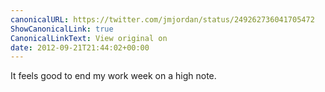 ```yaml
---
canonicalURL: https://twitter.com/jmjordan/status/249262736041705472
ShowCanonicalLink: true
CanonicalLinkText: View original on
date: 2012-09-21T21:44:02+00:00
---
```

It feels good to end my work week on a high note.